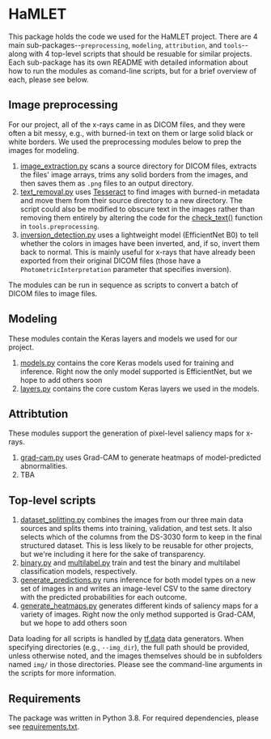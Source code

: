 # HaMLET
This package holds the code we used for the HaMLET project. There are 4 main sub-packages--`preprocessing`, `modeling`, `attribution`, and `tools`--along with 4 top-level scripts that should be resuable for similar projects. Each sub-package has its own README with detailed information about how to run the modules as comand-line scripts, but for a brief overview of each, please see below.

## Image preprocessing
For our project, all of the x-rays came in as DICOM files, and they were often a bit messy, e.g., with burned-in text on them or large solid black or white borders. We used the preprocessing modules below to prep the images for modeling.

1. [image_extraction.py](preprocessing/image_extraction.py) scans a source directory for DICOM files, extracts the files' image arrays, trims any solid borders from the images, and then saves them as `.png` files to an output directory. 
2. [text_removal.py](preprocessing/text_removal.py) uses [Tesseract](https://github.com/tesseract-ocr/tesseract) to find images with burned-in metadata and move them from their source directory to a new directory. The script could also be modified to obscure text in the images rather than removing them entirely by altering the code for the [check_text()]() function in `tools.preprocessing`. 
3. [inversion_detection.py](preprocessing/inversion_detection.py) uses a lightweight model (EfficientNet B0) to tell whether the colors in images have been inverted, and, if so, invert them back to normal. This is mainly useful for x-rays that have already been exported from their original DICOM files (those have a `PhotometricInterpretation` parameter that specifies inversion).

The modules can be run in sequence as scripts to convert a batch of DICOM files to image files.

## Modeling
These modules contain the Keras layers and models we used for our project.
1. [models.py](modeling/models.py) contains the core Keras models used for training and inference. Right now the only model supported is EfficientNet, but we hope to add others soon
2. [layers.py](modeling/layers.py) contains the core custom Keras layers we used in the models.

## Attribtution
These modules support the generation of pixel-level saliency maps for x-rays. 
1. [grad-cam.py](attribution/grad_cam.py) uses Grad-CAM to generate heatmaps of model-predicted abnormalities. 
2. TBA

## Top-level scripts
1. [dataset_splitting.py](dataset_splitting.py) combines the images from our three main data sources and splits thems into training, validation, and test sets. It also selects which of the columns from the DS-3030 form to keep in the final structured dataset. This is less likely to be reusable for other projects, but we're including it here for the sake of transparency.
2. [binary.py](binary.py) and [multilabel.py](multilabel.py) train and test the binary and multilabel classification models, respectively.
3. [generate_predictions.py](generate_predictions.py) runs inference for both model types on a new set of images in and writes an image-level CSV to the same directory with the predicted probabilities for each outcome.
4. [generate_heatmaps.py](generate_heatmaps.py) generates different kinds of saliency maps for a variety of images. Right now the only method supported is Grad-CAM, but we hope to add others soon

Data loading for all scripts is handled by [tf.data](https://www.tensorflow.org/guide/data) data generators. When specifying directories (e.g., `--img_dir`), the full path should be provided, unless otherwise noted, and the images themselves should be in subfolders named `img/` in those directories. Please see the command-line arguments in the scripts for more information.

## Requirements
The package was written in Python 3.8. For required dependencies, please see [requirements.txt](requirements.txt).
